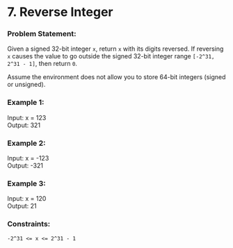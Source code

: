 # 7. Reverse Integer

### Problem Statement:
Given a signed 32-bit integer `x`, return `x` with its digits reversed. If reversing `x` causes the value to go outside the signed 32-bit integer range `[-2^31, 2^31 - 1]`, then return `0`.

Assume the environment does not allow you to store 64-bit integers (signed or unsigned).

### Example 1:

Input: x = 123  
Output: 321


### Example 2:

Input: x = -123  
Output: -321

### Example 3:

Input: x = 120  
Output: 21


### Constraints:
`-2^31 <= x <= 2^31 - 1`